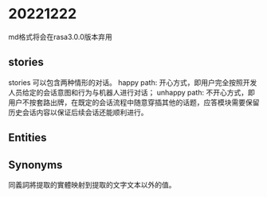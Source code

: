 # 20221222

md格式将会在rasa3.0.0版本弃用

## stories

stories 可以包含两种情形的对话。
happy path: 开心方式，即用户完全按照开发人员给定的会话意图和行为与机器人进行对话；
unhappy path: 不开心方式，即用户不按套路出牌，在既定的会话流程中随意穿插其他的话题，应答模块需要保留历史会话内容以保证后续会话还能顺利进行。

## Entities

## Synonyms

同義詞將提取的實體映射到提取的文字文本以外的值。